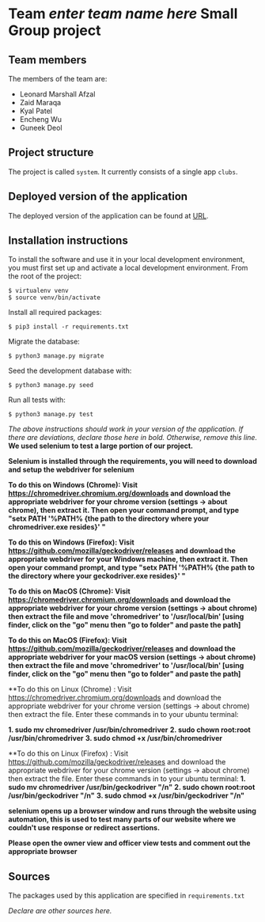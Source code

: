 # Team *enter team name here* Small Group project

## Team members
The members of the team are:
- Leonard Marshall Afzal
- Zaid Maraqa
- Kyal Patel
- Encheng Wu
- Guneek Deol

## Project structure
The project is called `system`.  It currently consists of a single app `clubs`.

## Deployed version of the application
The deployed version of the application can be found at [URL](URL).

## Installation instructions
To install the software and use it in your local development environment, you must first set up and activate a local development environment.  From the root of the project:

```
$ virtualenv venv
$ source venv/bin/activate
```

Install all required packages:

```
$ pip3 install -r requirements.txt
```

Migrate the database:

```
$ python3 manage.py migrate
```

Seed the development database with:

```
$ python3 manage.py seed
```

Run all tests with:
```
$ python3 manage.py test
```

*The above instructions should work in your version of the application.  If there are deviations, declare those here in bold.  Otherwise, remove this line.*
**We used selenium to test a large portion of our project.**

**Selenium is installed through the requirements, you will need to download and setup the webdriver for selenium**

**To do this on Windows (Chrome): Visit https://chromedriver.chromium.org/downloads and download the appropriate webdriver for your chrome version (settings -> about chrome), then extract it. Then open your command prompt, and type "setx PATH  '%PATH% {the path to the directory where your chromedriver.exe resides}' "** 

**To do this on Windows (Firefox): Visit https://github.com/mozilla/geckodriver/releases and download the appropriate webdriver for your Windows machine, then extract it. Then open your command prompt, and type "setx PATH  '%PATH% {the path to the directory where your geckodriver.exe resides}' "**


**To do this on MacOS (Chrome): Visit https://chromedriver.chromium.org/downloads and download the appropriate webdriver for your chrome version (settings -> about chrome) then extract the file and move 'chromedriver' to '/usr/local/bin' [using finder, click on the "go" menu then "go to folder" and paste the path]**

**To do this on MacOS (Firefox): Visit https://github.com/mozilla/geckodriver/releases and download the appropriate webdriver for your macOS version (settings -> about chrome) then extract the file and move 'chromedriver' to '/usr/local/bin' [using finder, click on the "go" menu then "go to folder" and paste the path]**

**To do this on Linux (Chrome) : Visit https://chromedriver.chromium.org/downloads and download the appropriate webdriver for your chrome version (settings -> about chrome) then extract the file. Enter these commands in to your ubuntu terminal:

**1. sudo mv chromedriver /usr/bin/chromedriver**
**2. sudo chown root:root /usr/bin/chromedriver**
**3. sudo chmod +x /usr/bin/chromedriver**

**To do this on Linux (Firefox) : Visit https://github.com/mozilla/geckodriver/releases and download the appropriate webdriver for your chrome version (settings -> about chrome) then extract the file. Enter these commands in to your ubuntu terminal:
**1. sudo mv chromedriver /usr/bin/geckodriver "/n"**
**2. sudo chown root:root /usr/bin/geckodriver "/n"**
**3. sudo chmod +x /usr/bin/geckodriver "/n"** 




**selenium opens up a browser window and runs through the website using automation, this is used to test many parts of our website where we couldn't use response or redirect assertions.**

**Please open the owner view and officer view tests and comment out the appropriate browser**

## Sources
The packages used by this application are specified in `requirements.txt`

*Declare are other sources here.*
